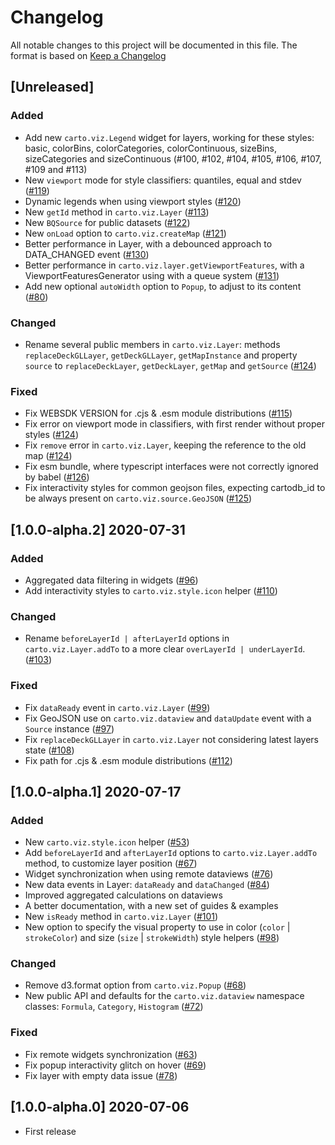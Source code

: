 # Changelog

All notable changes to this project will be documented in this file.
The format is based on [Keep a Changelog](http://keepachangelog.com/en/1.0.0/)

## [Unreleased]

### Added

- Add new `carto.viz.Legend` widget for layers, working for these styles: basic, colorBins, colorCategories, colorContinuous, sizeBins, sizeCategories and sizeContinuous (#100, #102, #104, #105, #106, #107, #109 and #113)
- New `viewport` mode for style classifiers: quantiles, equal and stdev ([#119](https://github.com/CartoDB/web-sdk/pull/119/))
- Dynamic legends when using viewport styles ([#120](https://github.com/CartoDB/web-sdk/pull/120/))
- New `getId` method in `carto.viz.Layer` ([#113](https://github.com/CartoDB/web-sdk/pull/113/))
- New `BQSource` for public datasets ([#122](https://github.com/CartoDB/web-sdk/pull/122/))
- New `onLoad` option to `carto.viz.createMap` ([#121](https://github.com/CartoDB/web-sdk/pull/121/))
- Better performance in Layer, with a debounced approach to DATA_CHANGED event ([#130](https://github.com/CartoDB/web-sdk/pull/130))
- Better performance in `carto.viz.layer.getViewportFeatures`, with a ViewportFeaturesGenerator using with a queue system ([#131](https://github.com/CartoDB/web-sdk/pull/131))
- Add new optional `autoWidth` option to `Popup`, to adjust to its content ([#80](https://github.com/CartoDB/web-sdk/pull/80/))

### Changed

- Rename several public members in `carto.viz.Layer`: methods `replaceDeckGLLayer`, `getDeckGLLayer`, `getMapInstance` and property `source` to `replaceDeckLayer`, `getDeckLayer`, `getMap` and `getSource` ([#124](https://github.com/CartoDB/web-sdk/pull/124/))

### Fixed

- Fix WEBSDK VERSION for .cjs & .esm module distributions ([#115](https://github.com/CartoDB/web-sdk/pull/115/))
- Fix error on viewport mode in classifiers, with first render without proper styles ([#124](https://github.com/CartoDB/web-sdk/pull/124/))
- Fix `remove` error in `carto.viz.Layer`, keeping the reference to the old map ([#124](https://github.com/CartoDB/web-sdk/pull/124/))
- Fix esm bundle, where typescript interfaces were not correctly ignored by babel ([#126](https://github.com/CartoDB/web-sdk/pull/126/))
- Fix interactivity styles for common geojson files, expecting cartodb_id to be always present on `carto.viz.source.GeoJSON` ([#125](https://github.com/CartoDB/web-sdk/pull/125/))

## [1.0.0-alpha.2] 2020-07-31

### Added

- Aggregated data filtering in widgets ([#96](https://github.com/CartoDB/web-sdk/pull/96))
- Add interactivity styles to `carto.viz.style.icon` helper ([#110](https://github.com/CartoDB/web-sdk/pull/110/))

### Changed

- Rename `beforeLayerId | afterLayerId` options in `carto.viz.Layer.addTo` to a more clear `overLayerId | underLayerId`. ([#103](https://github.com/CartoDB/web-sdk/pull/103/))

### Fixed

- Fix `dataReady` event in `carto.viz.Layer` ([#99](https://github.com/CartoDB/web-sdk/pull/99/))
- Fix GeoJSON use on `carto.viz.dataview` and `dataUpdate` event with a `Source` instance ([#97](https://github.com/CartoDB/web-sdk/pull/97/))
- Fix `replaceDeckGLLayer` in `carto.viz.Layer` not considering latest layers state ([#108](https://github.com/CartoDB/web-sdk/pull/108/))
- Fix path for .cjs & .esm module distributions ([#112](https://github.com/CartoDB/web-sdk/pull/112/))

## [1.0.0-alpha.1] 2020-07-17

### Added

- New `carto.viz.style.icon` helper ([#53](https://github.com/CartoDB/web-sdk/pull/53/))
- Add `beforeLayerId` and `afterLayerId` options to `carto.viz.Layer.addTo` method, to customize layer position ([#67](https://github.com/CartoDB/web-sdk/pull/67))
- Widget synchronization when using remote dataviews ([#76](https://github.com/CartoDB/web-sdk/pull/76/))
- New data events in Layer: `dataReady` and `dataChanged` ([#84](https://github.com/CartoDB/web-sdk/pull/84))
- Improved aggregated calculations on dataviews
- A better documentation, with a new set of guides & examples
- New `isReady` method in `carto.viz.Layer` ([#101](https://github.com/CartoDB/web-sdk/pull/101))
- New option to specify the visual property to use in color (`color` | `strokeColor`) and size (`size` | `strokeWidth`) style helpers ([#98](https://github.com/CartoDB/web-sdk/pull/98))

### Changed

- Remove d3.format option from `carto.viz.Popup` ([#68](https://github.com/CartoDB/web-sdk/pull/68))
- New public API and defaults for the `carto.viz.dataview` namespace classes: `Formula`, `Category`, `Histogram` ([#72](https://github.com/CartoDB/web-sdk/pull/72))

### Fixed

- Fix remote widgets synchronization ([#63](https://github.com/CartoDB/web-sdk/pull/63))
- Fix popup interactivity glitch on hover ([#69](https://github.com/CartoDB/web-sdk/pull/69))
- Fix layer with empty data issue ([#78](https://github.com/CartoDB/web-sdk/pull/78))

## [1.0.0-alpha.0] 2020-07-06

- First release
